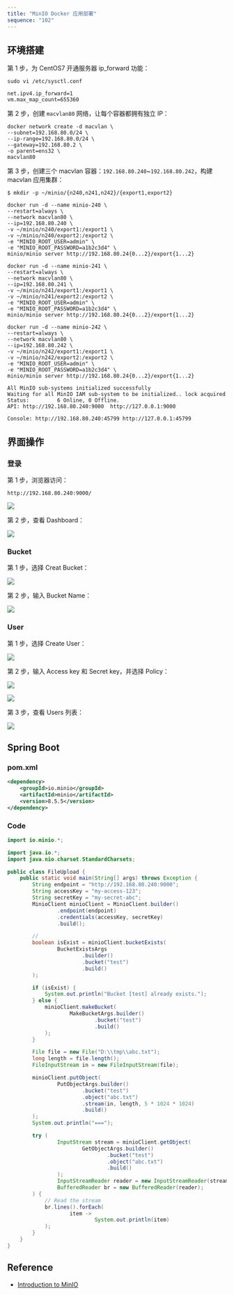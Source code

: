 ```yaml
---
title: "MinIO Docker 应用部署"
sequence: "102"
---
```


## 环境搭建

第 1 步，为 CentOS7 开通服务器 ip_forward 功能：

```text
sudo vi /etc/sysctl.conf
```

```text
net.ipv4.ip_forward=1
vm.max_map_count=655360
```

第 2 步，创建 `macvlan80` 网络，让每个容器都拥有独立 IP：

```text
docker network create -d macvlan \
--subnet=192.168.80.0/24 \
--ip-range=192.168.80.0/24 \
--gateway=192.168.80.2 \
-o parent=ens32 \
macvlan80
```

第 3 步，创建三个 macvlan 容器：`192.168.80.240`~`192.168.80.242`，构建 macvlan 应用集群：


```text
$ mkdir -p ~/minio/{n240,n241,n242}/{export1,export2}
```

```text
docker run -d --name minio-240 \
--restart=always \
--network macvlan80 \
--ip=192.168.80.240 \
-v ~/minio/n240/export1:/export1 \
-v ~/minio/n240/export2:/export2 \
-e "MINIO_ROOT_USER=admin" \
-e "MINIO_ROOT_PASSWORD=a1b2c3d4" \
minio/minio server http://192.168.80.24{0...2}/export{1...2}
```

```text
docker run -d --name minio-241 \
--restart=always \
--network macvlan80 \
--ip=192.168.80.241 \
-v ~/minio/n241/export1:/export1 \
-v ~/minio/n241/export2:/export2 \
-e "MINIO_ROOT_USER=admin" \
-e "MINIO_ROOT_PASSWORD=a1b2c3d4" \
minio/minio server http://192.168.80.24{0...2}/export{1...2}
```

```text
docker run -d --name minio-242 \
--restart=always \
--network macvlan80 \
--ip=192.168.80.242 \
-v ~/minio/n242/export1:/export1 \
-v ~/minio/n242/export2:/export2 \
-e "MINIO_ROOT_USER=admin" \
-e "MINIO_ROOT_PASSWORD=a1b2c3d4" \
minio/minio server http://192.168.80.24{0...2}/export{1...2}
```

```text
All MinIO sub-systems initialized successfully
Waiting for all MinIO IAM sub-system to be initialized.. lock acquired
Status:         6 Online, 0 Offline. 
API: http://192.168.80.240:9000  http://127.0.0.1:9000 

Console: http://192.168.80.240:45799 http://127.0.0.1:45799
```

## 界面操作

### 登录

第 1 步，浏览器访问：

```text
http://192.168.80.240:9000/
```

![](/assets/images/minio/quick/minio-001.png)

第 2 步，查看 Dashboard：

![](/assets/images/minio/quick/minio-002-dashboard.png)

### Bucket

第 1 步，选择 Creat Bucket：

![](/assets/images/minio/quick/minio-003-create-bucket.png)

第 2 步，输入 Bucket Name：

![](/assets/images/minio/quick/minio-004-create-bucket.png)

### User

第 1 步，选择 Create User：

![](/assets/images/minio/quick/minio-005-create-user.png)

第 2 步，输入 Access key 和 Secret key，并选择 Policy：

![](/assets/images/minio/quick/minio-006-create-user.png)

![](/assets/images/minio/quick/minio-007-create-user.png)

第 3 步，查看 Users 列表：

![](/assets/images/minio/quick/minio-008-users.png)

## Spring Boot

### pom.xml

```xml
<dependency>
    <groupId>io.minio</groupId>
    <artifactId>minio</artifactId>
    <version>8.5.5</version>
</dependency>
```

### Code

```java
import io.minio.*;

import java.io.*;
import java.nio.charset.StandardCharsets;

public class FileUpload {
    public static void main(String[] args) throws Exception {
        String endpoint = "http://192.168.80.240:9000";
        String accessKey = "my-access-123";
        String secretKey = "my-secret-abc";
        MinioClient minioClient = MinioClient.builder()
                .endpoint(endpoint)
                .credentials(accessKey, secretKey)
                .build();

        //
        boolean isExist = minioClient.bucketExists(
                BucketExistsArgs
                        .builder()
                        .bucket("test")
                        .build()
        );

        if (isExist) {
            System.out.println("Bucket [test] already exists.");
        } else {
            minioClient.makeBucket(
                    MakeBucketArgs.builder()
                            .bucket("test")
                            .build()
            );
        }

        File file = new File("D:\\tmp\\abc.txt");
        long length = file.length();
        FileInputStream in = new FileInputStream(file);

        minioClient.putObject(
                PutObjectArgs.builder()
                        .bucket("test")
                        .object("abc.txt")
                        .stream(in, length, 5 * 1024 * 1024)
                        .build()
        );
        System.out.println("===");

        try (
                InputStream stream = minioClient.getObject(
                        GetObjectArgs.builder()
                                .bucket("test")
                                .object("abc.txt")
                                .build()
                );
                InputStreamReader reader = new InputStreamReader(stream, StandardCharsets.UTF_8);
                BufferedReader br = new BufferedReader(reader);
        ) {
            // Read the stream
            br.lines().forEach(
                    item ->
                            System.out.println(item)
            );
        }
    }
}
```

## Reference

- [Introduction to MinIO](https://www.baeldung.com/minio)
